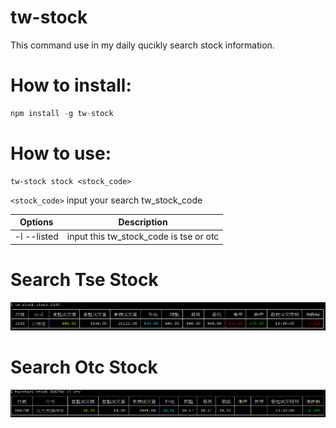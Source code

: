 # tw-stock

This command use in my daily qucikly search stock information.

# How to install:

```js
npm install -g tw-stock
```

# How to use:

```sheel
tw-stock stock <stock_code>
```

`<stock_code>` input your search tw_stock_code

| Options     | Description                            |
| ----------- | -------------------------------------- |
| -l --listed | input this tw_stock_code is tse or otc |

# Search Tse Stock

![tse.png](./tse.png)

# Search Otc Stock

![otc.png](./otc.png)

